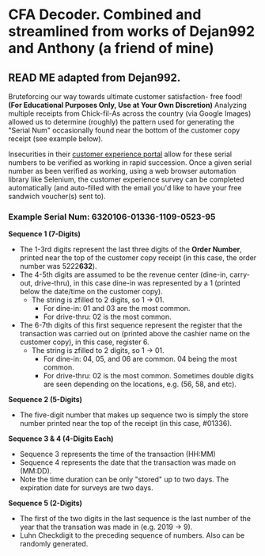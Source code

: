 # CFA Decoder. Combined and streamlined from works of Dejan992 and Anthony (a friend of mine)

## READ ME adapted from Dejan992. 
Bruteforcing our way towards ultimate customer satisfaction- free food! **(For Educational Purposes Only, Use at Your Own Discretion)**
Analyzing multiple receipts from Chick-fil-As across the country (via Google Images) allowed us to determine (roughly) the pattern used for generating the "Serial Num" occasionally found near the bottom of the customer copy receipt (see example below).

Insecurities in their [customer experience portal](https://www.mycfavisit.com) allow for these serial numbers to be verified as working in rapid succession. Once a given serial number as been verified as working, using a web browser automation library like Selenium, the customer experience survey can be completed automatically (and auto-filled with the email you'd like to have your free sandwich voucher(s) sent to).

### Example Serial Num: 6320106-01336-1109-0523-95

**Sequence 1 (7-Digits)**
- The 1-3rd digits represent the last three digits of the **Order Number**, printed near the top of the customer copy receipt (in this case, the order number was 5222**632**).
- The 4-5th digits are assumed to be the revenue center (dine-in, carry-out, drive-thru), in this case dine-in was represented by a 1 (printed below the date/time on the customer copy).
  - The string is zfilled to 2 digits, so 1 -> 01.
    - For dine-in: 01 and 03 are the most common.
    - For drive-thru: 02 is the most common.
- The 6-7th digits of this first sequence represent the register that the transaction was carried out on (printed above the cashier name on the customer copy), in this case, register 6.
  - The string is zfilled to 2 digits, so 1 -> 01.
    - For dine-in: 04, 05, and 06 are common. 04 being the most common.
    - For drive-thru: 02 is the most common. Sometimes double digits are seen depending on the locations, e.g. (56, 58, and etc).

**Sequence 2 (5-Digits)**
- The five-digit number that makes up sequence two is simply the store number printed near the top of the receipt (in this case, #01336).

**Sequence 3 & 4 (4-Digits Each)**
- Sequence 3 represents the time of the transaction (HH:MM)
- Sequence 4 represents the date that the transaction was made on (MM:DD).
- Note the time duration can be only "stored" up to two days. The expiration date for surveys are two days.

**Sequence 5 (2-Digits)**
- The first of the two digits in the last sequence is the last number of the year that the transation was made in (e.g. 2019 -> 9).
- Luhn Checkdigit to the preceding sequence of numbers. Also can be randomly generated.
